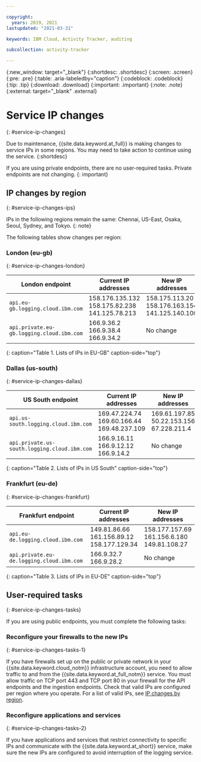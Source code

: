 ```yaml
---

copyright:
  years: 2019, 2021
lastupdated: "2021-03-31"

keywords: IBM Cloud, Activity Tracker, auditing

subcollection: activity-tracker

---
```


{:new_window: target="_blank"}
{:shortdesc: .shortdesc}
{:screen: .screen}
{:pre: .pre}
{:table: .aria-labeledby="caption"}
{:codeblock: .codeblock}
{:tip: .tip}
{:download: .download}
{:important: .important}
{:note: .note}
{:external: target="_blank" .external}


# Service IP changes
{: #service-ip-changes}

Due to maintenance, {{site.data.keyword.at_full}} is making changes to service IPs in some regions. You may need to take action to continue using the service.
{:shortdesc}

If you are using private endpoints, there are no user-required tasks. Private endpoints are not changing.
{: important}

## IP changes by region
{: #service-ip-changes-ips}

IPs in the following regions remain the same: Chennai, US-East, Osaka, Seoul, Sydney, and Tokyo.
{: note}


The following tables show changes per region:

### London (eu-gb)
{: #service-ip-changes-london}

| London endpoint                                    | Current IP addresses                                      | New IP addresses |
|----------------------------------------------------|-----------------------------------------------------------|-------------------------------------------|
| `api.eu-gb.logging.cloud.ibm.com`                  | 158.176.135.132 </br>158.175.82.238 </br>141.125.78.213   | 158.175.113.20 </br>158.176.163.154 </br>141.125.140.100 |
| `api.private.eu-gb.logging.cloud.ibm.com`          | 166.9.36.2 </br>166.9.38.4 </br>166.9.34.2                | No change |
{: caption="Table 1. Lists of IPs in EU-GB" caption-side="top"}

### Dallas (us-south)
{: #service-ip-changes-dallas}

| US South endpoint                                     | Current IP addresses                                      | New IP addresses  |
|-------------------------------------------------------|-----------------------------------------------------------|-------------------------------------------|
| `api.us-south.logging.cloud.ibm.com`                  | 169.47.224.74 </br>169.60.166.44 </br>169.48.237.109      | 169.61.197.85 </br>50.22.153.156 </br>67.228.211.4 |
| `api.private.us-south.logging.cloud.ibm.com`          | 166.9.16.11 </br>166.9.12.12 </br>166.9.14.2              | No change |
{: caption="Table 2. Lists of IPs in US South" caption-side="top"}




### Frankfurt (eu-de)
{: #service-ip-changes-frankfurt}

| Frankfurt endpoint                                 | Current IP addresses                                      | New IP addresses  |
|----------------------------------------------------|-----------------------------------------------------------|-------------------------------------------|
| `api.eu-de.logging.cloud.ibm.com`                  | 149.81.86.66 </br>161.156.89.12 </br>158.177.129.34       | 158.177.157.69 </br>161.156.6.180 </br>149.81.108.27 |
| `api.private.eu-de.logging.cloud.ibm.com`          | 166.9.32.7 </br>166.9.28.2                                | No change |
{: caption="Table 3. Lists of IPs in EU-DE" caption-side="top"}



## User-required tasks
{: #service-ip-changes-tasks}

If you are using public endpoints, you must complete the following tasks:

### Reconfigure your firewalls to the new IPs
{: #service-ip-changes-tasks-1}

If you have firewalls set up on the public or private network in your {{site.data.keyword.cloud_notm}} infrastructure account, you need to allow traffic to and from the {{site.data.keyword.at_full_notm}} service. You must allow traffic on TCP port 443 and TCP port 80 in your firewall for the API endpoints and the ingestion endpoints. Check that valid IPs are configured per region where you operate. For a list of valid IPs, see [IP changes by region](/docs/activity-tracker?topic=activity-tracker-service-ip-changes#service-ip-changes-ips).

### Reconfigure applications and services
{: #service-ip-changes-tasks-2}

If you have applications and services that restrict connectivity to specific IPs and communicate with the {{site.data.keyword.at_short}} service, make sure the new IPs are configured to avoid interruption of the logging service.




